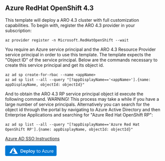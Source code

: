 ## Azure RedHat OpenShift 4.3

This template will deploy a ARO 4.3 cluster with full customization capabilities. 
To begin with, register the ARO 4.3 provider in your subscription:

```
az provider register -n Microsoft.RedHatOpenShift --wait
```

You require an Azure service principal and the ARO 4.3 Resource Provider service principal in order to use this template. The template expects the "Object ID" of the service principal. Below are the commands necessary to create this service principal and get its object id.

```
az ad sp create-for-rbac --name <appName>
az ad sp list --all --query "[?appDisplayName=='<appName>'].{name: appDisplayName, objectId: objectId}"
```

And to obtain the ARO 4.3 RP service principal object id execute the following command. WARNING! This process may take a while if you have a large number of service principals. Alternatively you can search for the object id through the portal by navigating to Azure Active Directory and then Enterprise Applications and searching for "Azure Red Hat OpenShift RP":

```
az ad sp list --all --query "[?appDisplayName=='Azure Red Hat OpenShift RP'].{name: appDisplayName, objectId: objectId}"
```
[Azure AD SSO Instructions](SSO.md)
<a href="https://portal.azure.com/#create/Microsoft.Template/uri/https%3A%2F%2Fraw.githubusercontent.com%2Fjmo808%2farm-aro43%2faro44%2Fazuredeploy.json" target="_blank">
  
<img src="https://raw.githubusercontent.com/Azure/azure-quickstart-templates/master/1-CONTRIBUTION-GUIDE/images/deploytoazure.png"/>
</a>
